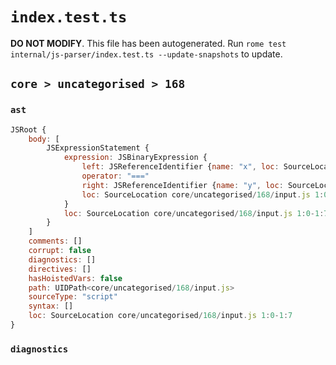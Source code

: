 # `index.test.ts`

**DO NOT MODIFY**. This file has been autogenerated. Run `rome test internal/js-parser/index.test.ts --update-snapshots` to update.

## `core > uncategorised > 168`

### `ast`

```javascript
JSRoot {
	body: [
		JSExpressionStatement {
			expression: JSBinaryExpression {
				left: JSReferenceIdentifier {name: "x", loc: SourceLocation core/uncategorised/168/input.js 1:0-1:1 (x)}
				operator: "==="
				right: JSReferenceIdentifier {name: "y", loc: SourceLocation core/uncategorised/168/input.js 1:6-1:7 (y)}
				loc: SourceLocation core/uncategorised/168/input.js 1:0-1:7
			}
			loc: SourceLocation core/uncategorised/168/input.js 1:0-1:7
		}
	]
	comments: []
	corrupt: false
	diagnostics: []
	directives: []
	hasHoistedVars: false
	path: UIDPath<core/uncategorised/168/input.js>
	sourceType: "script"
	syntax: []
	loc: SourceLocation core/uncategorised/168/input.js 1:0-1:7
}
```

### `diagnostics`

```

```
